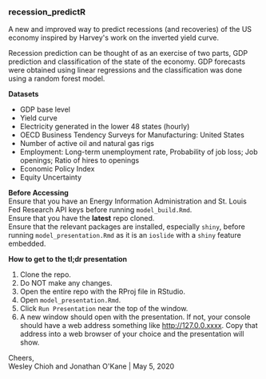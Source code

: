 ### recession_predictR

A new and improved way to predict recessions (and recoveries) of the US economy inspired by Harvey's work on the inverted yield curve.  
  
Recession prediction can be thought of as an exercise of two parts, GDP prediction and classification of the state of the economy. GDP forecasts were obtained using linear regressions and the classification was done using a random forest model.  
  
**Datasets**  
 - GDP base level  
 - Yield curve  
 - Electricity generated in the lower 48 states (hourly)  
 - OECD Business Tendency Surveys for Manufacturing: United States  
 - Number of active oil and natural gas rigs  
 - Employment: Long-term unemployment rate, Probability of job loss; Job openings; Ratio of hires to openings  
 - Economic Policy Index  
 - Equity Uncertainty  
  
**Before Accessing**  
Ensure that you have an Energy Information Administration and St. Louis Fed Research API keys before running `model_build.Rmd`.  
Ensure that you have the **latest** repo cloned.  
Ensure that the relevant packages are installed, especially `shiny`, before running `model_presentation.Rmd` as it is an `ioslide` with a `shiny` feature embedded.  
 
**How to get to the tl;dr presentation**  
1. Clone the repo.  
2. Do NOT make any changes.  
3. Open the entire repo with the RProj file in RStudio.  
4. Open `model_presentation.Rmd`.  
5. Click `Run Presentation` near the top of the window.  
6. A new window should open with the presentation. If not, your console should have a web address something like http://127.0.0.xxxx. Copy that address into a web browser of your choice and the presentation will show.  

Cheers,  
Wesley Chioh and Jonathan O'Kane | May 5, 2020 
 
